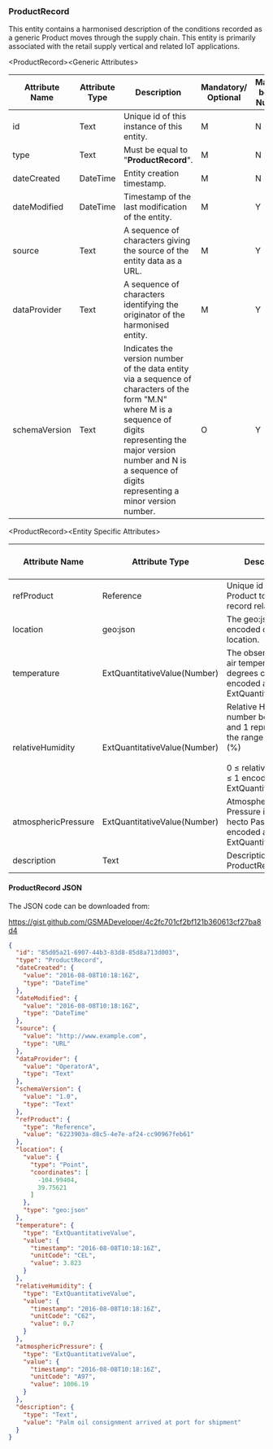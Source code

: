 ### ProductRecord

This entity contains a harmonised description of the conditions recorded as a generic Product moves through the supply chain. This entity is primarily associated with the retail supply vertical and related IoT applications.

&lt;ProductRecord&gt;&lt;Generic Attributes&gt;

| Attribute Name | Attribute Type | Description                                                                                                                                                                                                                             | Mandatory/ Optional | May be Null |
|----------------|----------------|-----------------------------------------------------------------------------------------------------------------------------------------------------------------------------------------------------------------------------------------|--------------------|-------------|
| id             | Text           | Unique id of this instance of this entity.                                                                                                                                                                                              | M                  | N           |
| type           | Text           | Must be equal to "**ProductRecord**".                                                                                                                                                                                                   | M                  | N           |
| dateCreated    | DateTime       | Entity creation timestamp.                                                                                                                                                                                                              | M                  | N           |
| dateModified   | DateTime       | Timestamp of the last modification of the entity.                                                                                                                                                                                       | M                  | Y           |
| source         | Text           | A sequence of characters giving the source of the entity data as a URL.                                                                                                                                                                 | M                  | Y           |
| dataProvider   | Text           | A sequence of characters identifying the originator of the harmonised entity.                                                                                                                                                           | M                  | Y           |
| schemaVersion  | Text           | Indicates the version number of the data entity via a sequence of characters of the form "M.N" where M is a sequence of digits representing the major version number and N is a sequence of digits representing a minor version number. | O                  | Y           |

&lt;ProductRecord&gt;&lt;Entity Specific Attributes&gt;

| Attribute Name      | Attribute Type               | Description                                                                                  | Mandatory/ Optional | May be Null |
|---------------------|------------------------------|----------------------------------------------------------------------------------------------|--------------------|-------------|
| refProduct          | Reference                    | Unique id of the Product to which this record relates.                                       | M                  | N           |
| location            | geo:json                     | The geo:json encoded current location.                                                       | M                  | N           |
| temperature         | ExtQuantitativeValue(Number) | The observed local air temperature in degrees centigrade encoded as an ExtQuantitativeValue. | O                  | Y           |
| relativeHumidity    | ExtQuantitativeValue(Number) | Relative Humidity a number between 0 and 1 representing the range 0% to 100 (%)              <br><br>0 ≤ relativeHumidity ≤ 1 encoded as a ExtQuantitativeValue.                                   | O                  | Y           |
| atmosphericPressure | ExtQuantitativeValue(Number) | Atmospheric Pressure in units of hecto Pascals encoded as a ExtQuantitativeValue.            | O                  | Y           |
| description         | Text                         | Description of this ProductRecord.                                                           | O                  | Y           |

#### ProductRecord JSON

The JSON code can be downloaded from:

<https://gist.github.com/GSMADeveloper/4c2fc701cf2bf121b360613cf27ba8d4>
```json
{
  "id": "85d05a21-6907-44b3-83d8-85d8a713d003",
  "type": "ProductRecord",
  "dateCreated": {
    "value": "2016-08-08T10:18:16Z",
    "type": "DateTime"
  },
  "dateModified": {
    "value": "2016-08-08T10:18:16Z",
    "type": "DateTime"
  },
  "source": {
    "value": "http://www.example.com",
    "type": "URL"
  },
  "dataProvider": {
    "value": "OperatorA",
    "type": "Text"
  },
  "schemaVersion": {
    "value": "1.0",
    "type": "Text"
  },
  "refProduct": {
    "type": "Reference",
    "value": "6223903a-d8c5-4e7e-af24-cc90967feb61"
  },
  "location": {
    "value": {
      "type": "Point",
      "coordinates": [
        -104.99404,
        39.75621
      ]
    },
    "type": "geo:json"
  },
  "temperature": {
    "type": "ExtQuantitativeValue",
    "value": {
      "timestamp": "2016-08-08T10:18:16Z",
      "unitCode": "CEL",
      "value": 3.823
    }
  },
  "relativeHumidity": {
    "type": "ExtQuantitativeValue",
    "value": {
      "timestamp": "2016-08-08T10:18:16Z",
      "unitCode": "C62",
      "value": 0.7
    }
  },
  "atmosphericPressure": {
    "type": "ExtQuantitativeValue",
    "value": {
      "timestamp": "2016-08-08T10:18:16Z",
      "unitCode": "A97",
      "value": 1006.19
    }
  },
  "description": {
    "type": "Text",
    "value": "Palm oil consignment arrived at port for shipment"
  }
}
```
